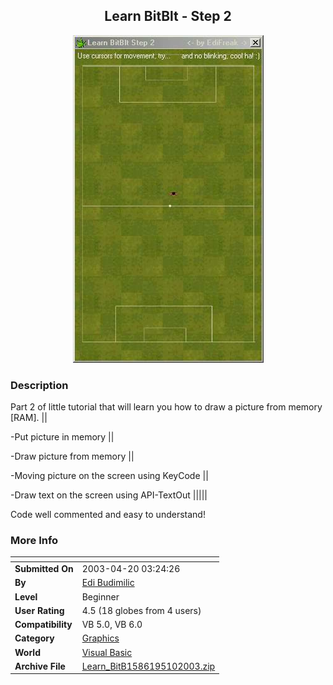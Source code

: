 ﻿<div align="center">

## Learn BitBlt \- Step 2

<img src="PIC2003510230469244.JPG">
</div>

### Description

Part 2 of little tutorial that will learn you how to draw a picture from memory [RAM]. ||

-Put picture in memory ||

-Draw picture from memory ||

-Moving picture on the screen using KeyCode ||

-Draw text on the screen using API-TextOut |||||

Code well commented and easy to understand!
 
### More Info
 


<span>             |<span>
---                |---
**Submitted On**   |2003-04-20 03:24:26
**By**             |[Edi Budimilic](https://github.com/Planet-Source-Code/PSCIndex/blob/master/ByAuthor/edi-budimilic.md)
**Level**          |Beginner
**User Rating**    |4.5 (18 globes from 4 users)
**Compatibility**  |VB 5\.0, VB 6\.0
**Category**       |[Graphics](https://github.com/Planet-Source-Code/PSCIndex/blob/master/ByCategory/graphics__1-46.md)
**World**          |[Visual Basic](https://github.com/Planet-Source-Code/PSCIndex/blob/master/ByWorld/visual-basic.md)
**Archive File**   |[Learn\_BitB1586195102003\.zip](https://github.com/Planet-Source-Code/edi-budimilic-learn-bitblt-step-2__1-45403/archive/master.zip)









